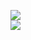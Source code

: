 [![](https://img.shields.io/badge/Made%20With-Github%20Spray-lightgrey.svg?style=for-the-badge&logo=github)](https://github.com/Annihil/github-spray#1669)  
[![](https://i.imgur.com/2DrTn0Z.gif)](https://github.com/Annihil/github-spray)